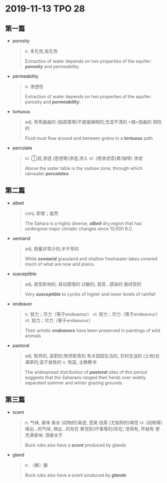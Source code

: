 # 2019-11-13 TPO 28

## 第一篇

* porosity 

  > n. 多孔性,有孔性
  >
  > Extraction of water depends on two properties of the aquifer: ***porosity*** and permeability.

* permeability

  > n. 渗透性
  >
  > Extraction of water depends on two properties of the aquifer: porosity and ***permeability***.

* tortuous

  > adj. 弯弯曲曲的
  > (指政策等)不直接阐明的;含混不清的
  > <植>扭曲的
  > 阴险的
  >
  > Fluid must flow around and between grains in a ***tortuous*** path

* percolate

  > vi. ①滤,渗透
  > (思想等)渗透,渗入
  > vt. (用渗滤壶)煮(咖啡)
  > 渗滤
  >
  > Above the water table is the vadose zone, through which rainwater ***percolates***. 

## 第二篇

* albeit 

  > conj. 即使；虽然
  >
  > The Sahara is a highly diverse, ***albeit*** dry,region that has undergone major climatic changes since 10,000 B.C.

* semiarid

  > adj. 雨量非常少的;半干旱的
  >
  > While ***semiarid*** grassland and shallow freshwater lakes covered much of what are now arid plains.

* susceptible

  > adj. 易受影响的; 易动感情的
  > 过敏的; 易受…感染的
  > 能经受的
  >
  > Very ***susceptible*** to cycles of higher and lower levels of rainfall

* endeavor

  > n. 努力；尽力（等于endeavour）
  > vi. 努力；尽力（等于endeavour）
  > vt. 努力；尽力（等于endeavour）
  >
  > Their artistic ***endeavors*** have been preserved in paintings of wild animals 

* pastoral

  > adj. 牧师的, 圣职的;牧师职责的
  > 有关田园生活的, 农村生活的
  > (土地)长满草的;宜于放牧的
  > n. 牧函, 主教教书
  >
  > The widespread distribution of ***pastoral*** sites of this period suggests that the Saharans ranged their herds over widely separated summer and winter grazing grounds.

## 第三篇

* scent

  > n. 气味, 香味
  > 香水
  > (动物的)臭迹, 遗臭
  > 线索
  > (尤指狗的)嗅觉
  > vt. (动物等)嗅出…的气味, 嗅出…的存在
  > 察觉到(坏事等的)存在; 觉得有, 怀疑有
  > 使充满香味; 洒香水于
  >
  > Buck rubs also have a ***scent*** produced by glands 

* gland

  > n. 〈解〉腺
  >
  > Buck rubs also have a scent produced by ***glands***



